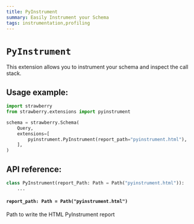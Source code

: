 ```yaml
---
title: PyInstrument 
summary: Easily Instrument your Schema
tags: instrumentation,profiling 
---
```


# `PyInstrument`

This extension allows you to instrument your schema and inspect the call stack.

## Usage example:

```python
import strawberry
from strawberry.extensions import pyinstrument 

schema = strawberry.Schema(
    Query,
    extensions=[
        pyinstrument.PyInstrument(report_path="pyinstrument.html"),
    ],
)
```

## API reference:

```python
class PyInstrument(report_Path: Path = Path("pyinstrument.html")):
    ...
```

#### `report_path: Path = Path("pyinstrument.html")`

Path to write the HTML PyInstrument report

